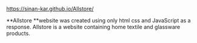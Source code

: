 https://sinan-kar.github.io/Allstore/

**Allstore **website was created using only html css and JavaScript as a response. Allstore is a website containing home textile and glassware products.

